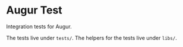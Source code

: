 # Augur Test

Integration tests for Augur.

The tests live under `tests/`.
The helpers for the tests live under `libs/`.
